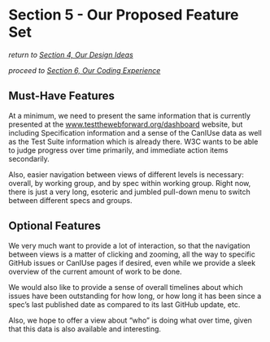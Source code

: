 # Section 5 - Our Proposed Feature Set

*return to [Section 4, Our Design Ideas](design.md)*

*proceed to [Section 6, Our Coding Experience](coding.md)*

## Must-Have Features

At a minimum, we need to present the same information that is currently presented at the www.testthewebforward.org/dashboard website, but including Specification information and a sense of the CanIUse data as well as the Test Suite information which is already there.  W3C wants to be able to judge progress over time primarily, and immediate action items secondarily.

Also, easier navigation between views of different levels is necessary:  overall, by working group, and by spec within working group.  Right now, there is just a very long, esoteric and jumbled pull-down menu to switch between different specs and groups.

## Optional Features

We very much want to provide a lot of interaction, so that the navigation between views is a matter of clicking and zooming, all the way to specific GitHub issues or CanIUse pages if desired, even while we provide a sleek overview of the current amount of work to be done.

We would also like to provide a sense of overall timelines about which issues have been outstanding for how long, or how long it has been since a spec’s last published date as compared to its last GitHub update, etc.

Also, we hope to offer a view about “who” is doing what over time, given that this data is also available and interesting.
